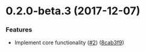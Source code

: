 <a name="0.2.0-beta.3"></a>
# 0.2.0-beta.3 (2017-12-07)


### Features

* Implement core functionality ([#2](https://github.com/ls-age/expose/issues/2)) ([8cab3f9](https://github.com/ls-age/expose/commit/8cab3f9))



